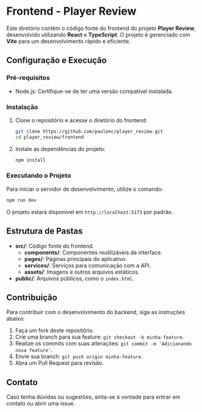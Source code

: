 # Frontend - Player Review

Este diretório contém o código fonte do frontend do projeto **Player Review**, desenvolvido utilizando **React** e **TypeScript**. O projeto é gerenciado com **Vite** para um desenvolvimento rápido e eficiente.

## Configuração e Execução

### Pré-requisitos

- Node.js: Certifique-se de ter uma versão compatível instalada.

### Instalação

1. Clone o repositório e acesse o diretório do frontend:

   ```sh
   git clone https://github.com/paulonc/player_review.git
   cd player_review/frontend
   ```

2. Instale as dependências do projeto:

   ```sh
   npm install
   ```

### Executando o Projeto

Para iniciar o servidor de desenvolvimento, utilize o comando:

```sh
npm run dev
```

O projeto estará disponível em `http://localhost:5173` por padrão.

## Estrutura de Pastas

- **src/**: Código fonte do frontend.
  - **components/**: Componentes reutilizáveis da interface.
  - **pages/**: Páginas principais do aplicativo.
  - **services/**: Serviços para comunicação com a API.
  - **assets/**: Imagens e outros arquivos estáticos.
- **public/**: Arquivos públicos, como o `index.html`.

## Contribuição

Para contribuir com o desenvolvimento do backend, siga as instruções abaixo:

1. Faça um fork deste repositório.
2. Crie uma branch para sua feature: `git checkout -b minha-feature`.
3. Realize os commits com suas alterações: `git commit -m 'Adicionando nova feature'`.
4. Envie sua branch: `git push origin minha-feature`.
5. Abra um Pull Request para revisão.

## Contato

Caso tenha dúvidas ou sugestões, sinta-se à vontade para entrar em contato ou abrir uma issue.